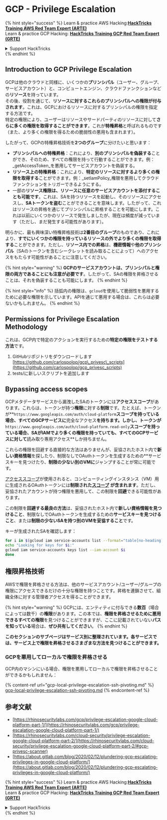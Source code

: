 # GCP - Privilege Escalation

{% hint style="success" %}
Learn & practice AWS Hacking:<img src="../../../.gitbook/assets/image (1) (1) (1).png" alt="" data-size="line">[**HackTricks Training AWS Red Team Expert (ARTE)**](https://training.hacktricks.xyz/courses/arte)<img src="../../../.gitbook/assets/image (1) (1) (1).png" alt="" data-size="line">\
Learn & practice GCP Hacking: <img src="../../../.gitbook/assets/image (2).png" alt="" data-size="line">[**HackTricks Training GCP Red Team Expert (GRTE)**<img src="../../../.gitbook/assets/image (2).png" alt="" data-size="line">](https://training.hacktricks.xyz/courses/grte)

<details>

<summary>Support HackTricks</summary>

* Check the [**subscription plans**](https://github.com/sponsors/carlospolop)!
* **Join the** 💬 [**Discord group**](https://discord.gg/hRep4RUj7f) or the [**telegram group**](https://t.me/peass) or **follow** us on **Twitter** 🐦 [**@hacktricks\_live**](https://twitter.com/hacktricks_live)**.**
* **Share hacking tricks by submitting PRs to the** [**HackTricks**](https://github.com/carlospolop/hacktricks) and [**HackTricks Cloud**](https://github.com/carlospolop/hacktricks-cloud) github repos.

</details>
{% endhint %}

## Introduction to GCP Privilege Escalation <a href="#introduction-to-gcp-privilege-escalation" id="introduction-to-gcp-privilege-escalation"></a>

GCPは他のクラウドと同様に、いくつかの**プリンシパル**（ユーザー、グループ、サービスアカウント）と、コンピュートエンジン、クラウドファンクションなどの**リソース**を持っています。\
その後、役割を通じて、**リソースに対するこれらのプリンシパルへの権限が付与されます**。これは、GCPにおけるリソースに対するプリンシパルの権限を指定する方法です。\
特定の権限により、ユーザーはリソースやサードパーティのリソースに対して**さらに多くの権限を取得することができます**。これが**特権昇格**と呼ばれるものです（また、より多くの権限を得るための脆弱性の悪用も含まれます）。

したがって、GCPの特権昇格技術を**2つのグループ**に分けたいと思います：

* **プリンシパルへの特権昇格**：これにより、**別のプリンシパルを偽装する**ことができ、そのため、すべての権限を持って行動することができます。例：_getAccessToken_を悪用してサービスアカウントを偽装する。
* **リソース上の特権昇格**：これにより、**特定のリソースに対するより多くの権限を取得する**ことができます。例：_setIamPolicy_権限を悪用してクラウドファンクションをトリガーできるようにする。
* 一部の**リソース権限は、リソースに任意のサービスアカウントを添付することも可能です**。これは、SAを持つリソースを起動し、そのリソースにアクセスし、**SAトークンを盗む**ことができることを意味します。したがって、これはリソースの昇格を通じてプリンシパルに昇格することを可能にします。これは以前にいくつかのリソースで発生しましたが、現在は頻度が減っています（ただし、まだ発生する可能性があります）。

明らかに、最も興味深い特権昇格技術は**2番目のグループ**のものであり、これにより、**すでにいくつかの権限を持っているリソースの外でより多くの権限を取得する**ことができます。ただし、**リソース内での昇格**は、**機密情報**や**他のプリンシパル**（SAのトークンを含むシークレットを読み取ることによって）へのアクセスをもたらす可能性があることに注意してください。

{% hint style="warning" %}
**GCPのサービスアカウントは、プリンシパルと権限の両方であることにも注意が必要です**。したがって、SAの権限を昇格させることは、それを偽装することも可能にします。
{% endhint %}

{% hint style="info" %}
括弧内の権限は、`gcloud`を使用して脆弱性を悪用するために必要な権限を示しています。APIを通じて悪用する場合は、これらは必要ないかもしれません。
{% endhint %}

## Permissions for Privilege Escalation Methodology

これは、GCP内で特定のアクションを実行するための**特定の権限をテストする方法**です。

1. GitHubリポジトリをダウンロードします [https://github.com/carlospolop/gcp\_privesc\_scripts](https://github.com/carlospolop/gcp_privesc_scripts)
2. tests/に新しいスクリプトを追加します

## Bypassing access scopes <a href="#bypassing-access-scopes" id="bypassing-access-scopes"></a>

GCPメタデータサービスから漏洩したSAのトークンには**アクセススコープ**があります。これらは、トークンが持つ**権限**に対する**制限**です。たとえば、トークンが**`https://www.googleapis.com/auth/cloud-platform`**スコープを持っている場合、すべてのGCPサービスに**完全なアクセス**を持ちます。しかし、トークンが**`https://www.googleapis.com/auth/cloud-platform.read-only`**スコープを持っている場合、SAがIAMでより多くの権限を持っていても、すべてのGCPサービスに対して**読み取り専用アクセス**しか持ちません。

これらの権限を回避する直接的な方法はありませんが、妥協されたホスト内で**新しい資格情報**を探したり、制限なしでOAuthトークンを生成するための**サービスキーを見つけたり、**制限の少ない別のVMに**ジャンプすることが常に可能です。

[アクセススコープ](https://cloud.google.com/compute/docs/access/service-accounts#accesscopesiam)が使用されると、コンピューティングインスタンス（VM）用に生成されるOAuthトークンには**制限された**[**スコープ**](https://oauth.net/2/scope/) **が含まれます**。ただし、妥協されたアカウントが持つ権限を悪用して、この制限を**回避**できる可能性があります。

この制限を**回避する最良の方法**は、妥協されたホスト内で**新しい資格情報を見つけること**、制限なしでOAuthトークンを生成するための**サービスキーを見つけること**、または**制限の少ないSAを持つ別のVMを妥協すること**です。

キーが生成されたSAを確認します：
```bash
for i in $(gcloud iam service-accounts list --format="table[no-heading](email)"); do
echo "Looking for keys for $i:"
gcloud iam service-accounts keys list --iam-account $i
done
```
## 権限昇格技術

AWSで権限を昇格させる方法は、他のサービスアカウント/ユーザー/グループの権限にアクセスできるだけの十分な権限を持つことです。昇格を連鎖させて、組織全体に対する管理者アクセスを得ることができます。

{% hint style="warning" %}
GCPには、エンティティに付与できる**数百**（場合によっては数千）の**権限**があります。この本では、**権限を昇格させるために悪用できるすべての権限**を見つけることができますが、ここに記載されていない**パスを知っている**場合は、**ぜひ共有してください**。
{% endhint %}

**このセクションのサブページはサービス別に整理されています。各サービスでは、サービス上で権限を昇格させるさまざまな方法を見つけることができます。**

### GCPを悪用してローカルで権限を昇格させる

GCP内のマシンにいる場合、権限を悪用してローカルで権限を昇格させることができるかもしれません：

{% content-ref url="gcp-local-privilege-escalation-ssh-pivoting.md" %}
[gcp-local-privilege-escalation-ssh-pivoting.md](gcp-local-privilege-escalation-ssh-pivoting.md)
{% endcontent-ref %}

## 参考文献

* [https://rhinosecuritylabs.com/gcp/privilege-escalation-google-cloud-platform-part-1/](https://rhinosecuritylabs.com/gcp/privilege-escalation-google-cloud-platform-part-1/)
* [https://rhinosecuritylabs.com/cloud-security/privilege-escalation-google-cloud-platform-part-2/](https://rhinosecuritylabs.com/cloud-security/privilege-escalation-google-cloud-platform-part-2/#gcp-privesc-scanner)
* [https://about.gitlab.com/blog/2020/02/12/plundering-gcp-escalating-privileges-in-google-cloud-platform/](https://about.gitlab.com/blog/2020/02/12/plundering-gcp-escalating-privileges-in-google-cloud-platform/)

{% hint style="success" %}
Learn & practice AWS Hacking:<img src="../../../.gitbook/assets/image (1) (1) (1).png" alt="" data-size="line">[**HackTricks Training AWS Red Team Expert (ARTE)**](https://training.hacktricks.xyz/courses/arte)<img src="../../../.gitbook/assets/image (1) (1) (1).png" alt="" data-size="line">\
Learn & practice GCP Hacking: <img src="../../../.gitbook/assets/image (2).png" alt="" data-size="line">[**HackTricks Training GCP Red Team Expert (GRTE)**<img src="../../../.gitbook/assets/image (2).png" alt="" data-size="line">](https://training.hacktricks.xyz/courses/grte)

<details>

<summary>Support HackTricks</summary>

* Check the [**subscription plans**](https://github.com/sponsors/carlospolop)!
* **Join the** 💬 [**Discord group**](https://discord.gg/hRep4RUj7f) or the [**telegram group**](https://t.me/peass) or **follow** us on **Twitter** 🐦 [**@hacktricks\_live**](https://twitter.com/hacktricks_live)**.**
* **Share hacking tricks by submitting PRs to the** [**HackTricks**](https://github.com/carlospolop/hacktricks) and [**HackTricks Cloud**](https://github.com/carlospolop/hacktricks-cloud) github repos.

</details>
{% endhint %}
